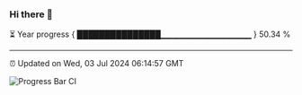 ### Hi there 👋

⏳ Year progress { ███████████████▁▁▁▁▁▁▁▁▁▁▁▁▁▁▁ } 50.34 %

---

⏰ Updated on Wed, 03 Jul 2024 06:14:57 GMT

![Progress Bar CI](https://github.com/code-lakshay/GitHub-Actions-Demo/workflows/Progress%20Bar%20CI/badge.svg)
